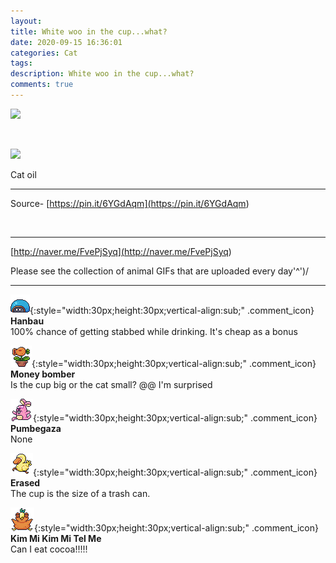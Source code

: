 ```yaml
---
layout: 
title: White woo in the cup...what?
date: 2020-09-15 16:36:01
categories: Cat
tags: 
description: White woo in the cup...what?
comments: true
---
```


![](https://blog.kakaocdn.net/dn/zfcqI/btqILLGdfg2/r6korbopZKEaqlDCK8PiVK/img.jpg)

​

![](https://blog.kakaocdn.net/dn/b4hvSV/btqIOoRgeXf/qk8uzrpY7SfO3tZrGVurV1/img.jpg)

Cat oil

* * *

Source- [https://pin.it/6YGdAqm](<https://pin.it/6YGdAqm>)

​

* * *

[http://naver.me/FvePjSyq](<http://naver.me/FvePjSyq>)

Please see the collection of animal GIFs that are uploaded every day'^')/

* * *

![comment](/assets/character/turtle.png){:style="width:30px;height:30px;vertical-align:sub;" .comment_icon} **Hanbau**  
100% chance of getting stabbed while drinking. It's cheap as a bonus  
  
![comment](/assets/character/plant.png){:style="width:30px;height:30px;vertical-align:sub;" .comment_icon} **Money bomber**  
Is the cup big or the cat small? @@ I'm surprised   
  
![comment](/assets/character/bunny.png){:style="width:30px;height:30px;vertical-align:sub;" .comment_icon} **Pumbegaza**  
None  
  
![comment](/assets/character/duck.png){:style="width:30px;height:30px;vertical-align:sub;" .comment_icon} **Erased**  
The cup is the size of a trash can.   
  
![comment](/assets/character/bird.png){:style="width:30px;height:30px;vertical-align:sub;" .comment_icon} **Kim Mi Kim Mi Tel Me**  
Can I eat cocoa!!!!!   
  

